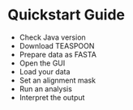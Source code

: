 # Quickstart Guide

* Check Java version
* Download TEASPOON
* Prepare data as FASTA
* Open the GUI
* Load your data
* Set an alignment mask
* Run an analysis
* Interpret the output

